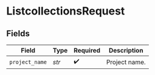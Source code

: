 # ListcollectionsRequest


## Fields

| Field              | Type               | Required           | Description        |
| ------------------ | ------------------ | ------------------ | ------------------ |
| `project_name`     | *str*              | :heavy_check_mark: | Project name.      |